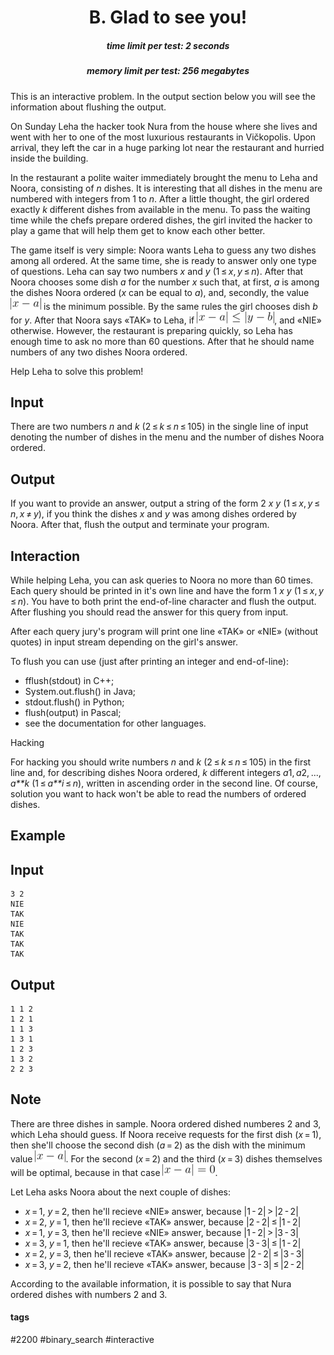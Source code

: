 <h1 style='text-align: center;'> B. Glad to see you!</h1>

<h5 style='text-align: center;'>time limit per test: 2 seconds</h5>
<h5 style='text-align: center;'>memory limit per test: 256 megabytes</h5>

This is an interactive problem. In the output section below you will see the information about flushing the output.

On Sunday Leha the hacker took Nura from the house where she lives and went with her to one of the most luxurious restaurants in Vičkopolis. Upon arrival, they left the car in a huge parking lot near the restaurant and hurried inside the building.

In the restaurant a polite waiter immediately brought the menu to Leha and Noora, consisting of *n* dishes. It is interesting that all dishes in the menu are numbered with integers from 1 to *n*. After a little thought, the girl ordered exactly *k* different dishes from available in the menu. To pass the waiting time while the chefs prepare ordered dishes, the girl invited the hacker to play a game that will help them get to know each other better.

The game itself is very simple: Noora wants Leha to guess any two dishes among all ordered. At the same time, she is ready to answer only one type of questions. Leha can say two numbers *x* and *y* (1 ≤ *x*, *y* ≤ *n*). After that Noora chooses some dish *a* for the number *x* such that, at first, *a* is among the dishes Noora ordered (*x* can be equal to *a*), and, secondly, the value ![](images/e5a4a1705bc256e413564795cc8b70857f0ae44c.png) is the minimum possible. By the same rules the girl chooses dish *b* for *y*. After that Noora says «TAK» to Leha, if ![](images/a65cb6a9b614699e12e529560e2d39ffa39127db.png), and «NIE» otherwise. However, the restaurant is preparing quickly, so Leha has enough time to ask no more than 60 questions. After that he should name numbers of any two dishes Noora ordered.

Help Leha to solve this problem!

## Input

There are two numbers *n* and *k* (2 ≤ *k* ≤ *n* ≤ 105) in the single line of input denoting the number of dishes in the menu and the number of dishes Noora ordered.

## Output

If you want to provide an answer, output a string of the form 2 *x* *y* (1 ≤ *x*, *y* ≤ *n*, *x* ≠ *y*), if you think the dishes *x* and *y* was among dishes ordered by Noora. After that, flush the output and terminate your program.

## Interaction

While helping Leha, you can ask queries to Noora no more than 60 times. Each query should be printed in it's own line and have the form 1 *x* *y* (1 ≤ *x*, *y* ≤ *n*). You have to both print the end-of-line character and flush the output. After flushing you should read the answer for this query from input.

After each query jury's program will print one line «TAK» or «NIE» (without quotes) in input stream depending on the girl's answer.

To flush you can use (just after printing an integer and end-of-line):

* fflush(stdout) in C++;
* System.out.flush() in Java;
* stdout.flush() in Python;
* flush(output) in Pascal;
* see the documentation for other languages.

Hacking

For hacking you should write numbers *n* and *k* (2 ≤ *k* ≤ *n* ≤ 105) in the first line and, for describing dishes Noora ordered, *k* different integers *a*1, *a*2, ..., *a**k* (1 ≤ *a**i* ≤ *n*), written in ascending order in the second line. Of course, solution you want to hack won't be able to read the numbers of ordered dishes.

## Example

## Input


```
3 2  
NIE  
TAK  
NIE  
TAK  
TAK  
TAK  

```
## Output


```
1 1 2  
1 2 1  
1 1 3  
1 3 1  
1 2 3  
1 3 2  
2 2 3  

```
## Note

There are three dishes in sample. Noora ordered dished numberes 2 and 3, which Leha should guess. If Noora receive requests for the first dish (*x* = 1), then she'll choose the second dish (*a* = 2) as the dish with the minimum value ![](images/e5a4a1705bc256e413564795cc8b70857f0ae44c.png). For the second (*x* = 2) and the third (*x* = 3) dishes themselves will be optimal, because in that case ![](images/79add195d023131e992b60a354fec89501759e75.png). 

Let Leha asks Noora about the next couple of dishes:

* *x* = 1, *y* = 2, then he'll recieve «NIE» answer, because |1 - 2| > |2 - 2|
* *x* = 2, *y* = 1, then he'll recieve «TAK» answer, because |2 - 2| ≤ |1 - 2|
* *x* = 1, *y* = 3, then he'll recieve «NIE» answer, because |1 - 2| > |3 - 3|
* *x* = 3, *y* = 1, then he'll recieve «TAK» answer, because |3 - 3| ≤ |1 - 2|
* *x* = 2, *y* = 3, then he'll recieve «TAK» answer, because |2 - 2| ≤ |3 - 3|
* *x* = 3, *y* = 2, then he'll recieve «TAK» answer, because |3 - 3| ≤ |2 - 2|

According to the available information, it is possible to say that Nura ordered dishes with numbers 2 and 3.



#### tags 

#2200 #binary_search #interactive 